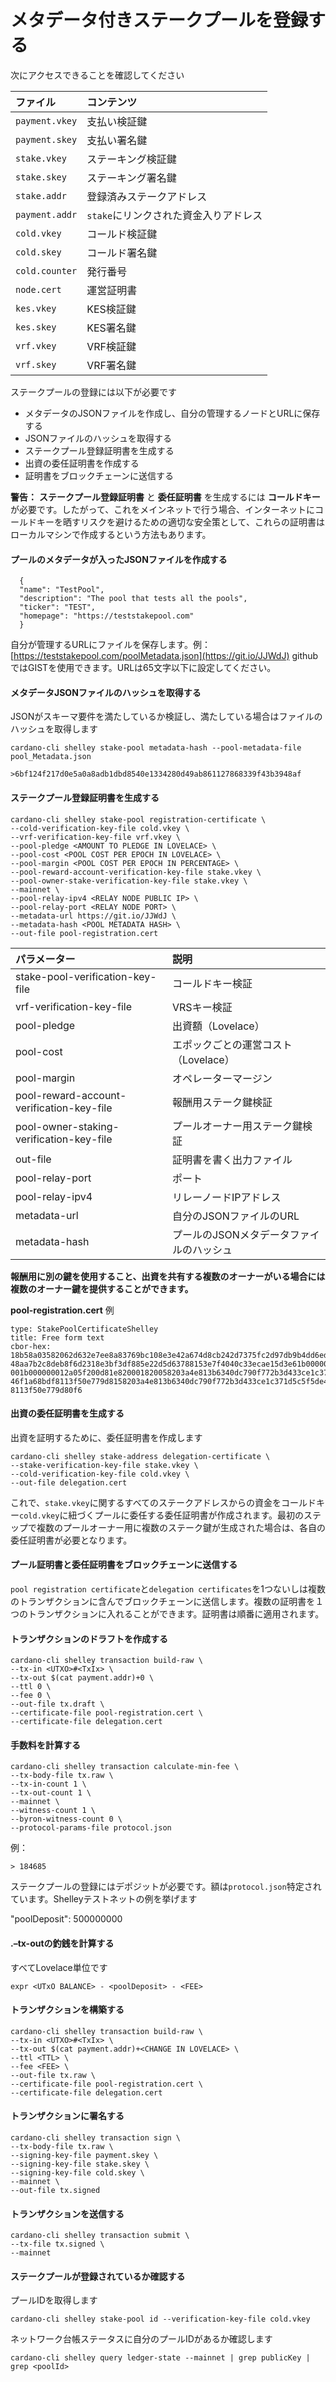# メタデータ付きステークプールを登録する

次にアクセスできることを確認してください

| ファイル | コンテンツ |
| :--- | :--- |
| `payment.vkey` | 支払い検証鍵 |
| `payment.skey` | 支払い署名鍵 |
| `stake.vkey` | ステーキング検証鍵 |
| `stake.skey` | ステーキング署名鍵 |
| `stake.addr` | 登録済みステークアドレス |
| `payment.addr` | `stake`にリンクされた資金入りアドレス |
| `cold.vkey` | コールド検証鍵 |
| `cold.skey` | コールド署名鍵 |
| `cold.counter` | 発行番号 |
| `node.cert` | 運営証明書 |
| `kes.vkey` | KES検証鍵 |
| `kes.skey` | KES署名鍵 |
| `vrf.vkey` | VRF検証鍵 |
| `vrf.skey` | VRF署名鍵 |

ステークプールの登録には以下が必要です

* メタデータのJSONファイルを作成し、自分の管理するノードとURLに保存する
* JSONファイルのハッシュを取得する
* ステークプール登録証明書を生成する
* 出資の委任証明書を作成する
* 証明書をブロックチェーンに送信する

**警告：** **ステークプール登録証明書** と **委任証明書** を生成するには **コールドキー** が必要です。したがって、これをメインネットで行う場合、インターネットにコールドキーを晒すリスクを避けるための適切な安全策として、これらの証明書はローカルマシンで作成するという方法もあります。

#### プールのメタデータが入ったJSONファイルを作成する

      {
      "name": "TestPool",
      "description": "The pool that tests all the pools",
      "ticker": "TEST",
      "homepage": "https://teststakepool.com"
      }


自分が管理するURLにファイルを保存します。例： [https://teststakepool.com/poolMetadata.json](https://git.io/JJWdJ) githubではGISTを使用できます。URLは65文字以下に設定してください。

#### メタデータJSONファイルのハッシュを取得する

JSONがスキーマ要件を満たしているか検証し、満たしている場合はファイルのハッシュを取得します

    cardano-cli shelley stake-pool metadata-hash --pool-metadata-file pool_Metadata.json

    >6bf124f217d0e5a0a8adb1dbd8540e1334280d49ab861127868339f43b3948af


#### ステークプール登録証明書を生成する

    cardano-cli shelley stake-pool registration-certificate \
    --cold-verification-key-file cold.vkey \
    --vrf-verification-key-file vrf.vkey \
    --pool-pledge <AMOUNT TO PLEDGE IN LOVELACE> \
    --pool-cost <POOL COST PER EPOCH IN LOVELACE> \
    --pool-margin <POOL COST PER EPOCH IN PERCENTAGE> \
    --pool-reward-account-verification-key-file stake.vkey \
    --pool-owner-stake-verification-key-file stake.vkey \
    --mainnet \
    --pool-relay-ipv4 <RELAY NODE PUBLIC IP> \
    --pool-relay-port <RELAY NODE PORT> \
    --metadata-url https://git.io/JJWdJ \
    --metadata-hash <POOL METADATA HASH> \
    --out-file pool-registration.cert


| パラメーター | 説明 |
| :--- | :--- |
| stake-pool-verification-key-file | コールドキー検証 |
| vrf-verification-key-file | VRSキー検証 |
| pool-pledge | 出資額（Lovelace） |
| pool-cost | エポックごとの運営コスト（Lovelace） |
| pool-margin | オペレーターマージン |
| pool-reward-account-verification-key-file | 報酬用ステーク鍵検証 |
| pool-owner-staking-verification-key-file | プールオーナー用ステーク鍵検証 |
| out-file | 証明書を書く出力ファイル |
| pool-relay-port | ポート |
| pool-relay-ipv4 | リレーノードIPアドレス |
| metadata-url | 自分のJSONファイルのURL |
| metadata-hash | プールのJSONメタデータファイルのハッシュ |

**報酬用に別の鍵を使用すること、出資を共有する複数のオーナーがいる場合には複数のオーナー鍵を提供することができます。**

**pool-registration.cert** 例


    type: StakePoolCertificateShelley
    title: Free form text
    cbor-hex:
    18b58a03582062d632e7ee8a83769bc108e3e42a674d8cb242d7375fc2d97db9b4dd6eded6fd5820
    48aa7b2c8deb8f6d2318e3bf3df885e22d5d63788153e7f4040c33ecae15d3e61b0000005d21dba0
    001b000000012a05f200d81e820001820058203a4e813b6340dc790f772b3d433ce1c371d5c5f5de
    46f1a68bdf8113f50e779d8158203a4e813b6340dc790f772b3d433ce1c371d5c5f5de46f1a68bdf
    8113f50e779d80f6   

#### 出資の委任証明書を生成する

出資を証明するために、委任証明書を作成します

    cardano-cli shelley stake-address delegation-certificate \
    --stake-verification-key-file stake.vkey \
    --cold-verification-key-file cold.vkey \
    --out-file delegation.cert

これで、`stake.vkey`に関するすべてのステークアドレスからの資金をコールドキー`cold.vkey`に紐づくプールに委任する委任証明書が作成されます。最初のステップで複数のプールオーナー用に複数のステーク鍵が生成された場合は、各自の委任証明書が必要となります。

#### プール証明書と委任証明書をブロックチェーンに送信する

`pool registration certificate`と`delegation certificates`を1つないしは複数のトランザクションに含んでブロックチェーンに送信します。複数の証明書を１つのトランザクションに入れることができます。証明書は順番に適用されます。

#### トランザクションのドラフトを作成する

    cardano-cli shelley transaction build-raw \
    --tx-in <UTXO>#<TxIx> \
    --tx-out $(cat payment.addr)+0 \
    --ttl 0 \
    --fee 0 \
    --out-file tx.draft \
    --certificate-file pool-registration.cert \
    --certificate-file delegation.cert

#### 手数料を計算する

    cardano-cli shelley transaction calculate-min-fee \
    --tx-body-file tx.raw \
    --tx-in-count 1 \
    --tx-out-count 1 \
    --mainnet \
    --witness-count 1 \
    --byron-witness-count 0 \
    --protocol-params-file protocol.json

例：

    > 184685

ステークプールの登録にはデポジットが必要です。額は`protocol.json`特定されています。Shelleyテストネットの例を挙げます

"poolDeposit": 500000000

#### .–tx-outの釣銭を計算する
すべてLovelace単位です

    expr <UTxO BALANCE> - <poolDeposit> - <FEE>

#### トランザクションを構築する

    cardano-cli shelley transaction build-raw \
    --tx-in <UTXO>#<TxIx> \
    --tx-out $(cat payment.addr)+<CHANGE IN LOVELACE> \
    --ttl <TTL> \
    --fee <FEE> \
    --out-file tx.raw \
    --certificate-file pool-registration.cert \
    --certificate-file delegation.cert

#### トランザクションに署名する

    cardano-cli shelley transaction sign \
    --tx-body-file tx.raw \
    --signing-key-file payment.skey \
    --signing-key-file stake.skey \
    --signing-key-file cold.skey \
    --mainnet \
    --out-file tx.signed

#### トランザクションを送信する

    cardano-cli shelley transaction submit \
    --tx-file tx.signed \
    --mainnet


#### ステークプールが登録されているか確認する

プールIDを取得します

    cardano-cli shelley stake-pool id --verification-key-file cold.vkey

ネットワーク台帳ステータスに自分のプールIDがあるか確認します

    cardano-cli shelley query ledger-state --mainnet | grep publicKey | grep <poolId>
